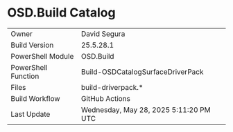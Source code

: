 ﻿# OSD.Build Catalog

| | |
|-|-|
| Owner | David Segura |
| Build Version | 25.5.28.1 |
| PowerShell Module | OSD.Build |
| PowerShell Function | Build-OSDCatalogSurfaceDriverPack |
| Files | build-driverpack.* |
| Build Workflow | GitHub Actions |
| Last Update | Wednesday, May 28, 2025 5:11:20 PM UTC |
